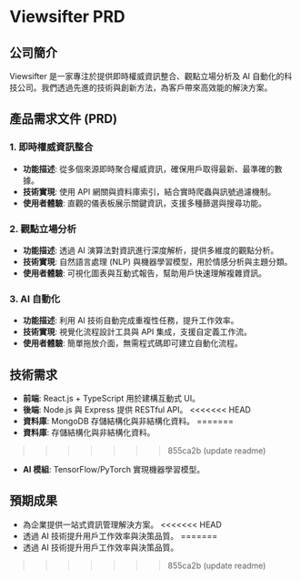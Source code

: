 # Viewsifter PRD

## 公司簡介
Viewsifter 是一家專注於提供即時權威資訊整合、觀點立場分析及 AI 自動化的科技公司。我們透過先進的技術與創新方法，為客戶帶來高效能的解決方案。

## 產品需求文件 (PRD)

### 1. 即時權威資訊整合
- **功能描述**: 從多個來源即時聚合權威資訊，確保用戶取得最新、最準確的數據。
- **技術實現**: 使用 API 網關與資料庫索引，結合實時爬蟲與訊號過濾機制。
- **使用者體驗**: 直觀的儀表板展示關鍵資訊，支援多種篩選與搜尋功能。

### 2. 觀點立場分析
- **功能描述**: 透過 AI 演算法對資訊進行深度解析，提供多維度的觀點分析。
- **技術實現**: 自然語言處理 (NLP) 與機器學習模型，用於情感分析與主題分類。
- **使用者體驗**: 可視化圖表與互動式報告，幫助用戶快速理解複雜資訊。

### 3. AI 自動化
- **功能描述**: 利用 AI 技術自動完成重複性任務，提升工作效率。
- **技術實現**: 視覺化流程設計工具與 API 集成，支援自定義工作流。
- **使用者體驗**: 簡單拖放介面，無需程式碼即可建立自動化流程。

## 技術需求
- **前端**: React.js + TypeScript 用於建構互動式 UI。
- **後端**: Node.js 與 Express 提供 RESTful API。
<<<<<<< HEAD
- **資料庫**: MongoDB 存儲結構化與非結構化資料。
=======
- **資料庫**: 存儲結構化與非結構化資料。
>>>>>>> 855ca2b (update readme)
- **AI 模組**: TensorFlow/PyTorch 實現機器學習模型。

## 預期成果
- 為企業提供一站式資訊管理解決方案。
<<<<<<< HEAD
- 透過 AI 技術提升用戶工作效率與決策品質。
=======
- 透過 AI 技術提升用戶工作效率與決策品質。
>>>>>>> 855ca2b (update readme)
